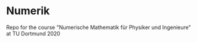 # Numerik
Repo for the course "Numerische Mathematik für Physiker und Ingenieure" at TU Dortmund 2020

